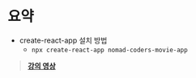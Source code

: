 # 요약

- create-react-app 설치 방법
  - `npx create-react-app nomad-coders-movie-app`

> **[강의 영상](https://youtu.be/j2jhnq8RnfU)**